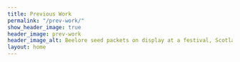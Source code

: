 ```yaml
---
title: Previous Work
permalink: "/prev-work/"
show_header_image: true
header_image: prev-work
header_image_alt: Beelore seed packets on display at a festival, Scotland 2015
layout: home
---
```


